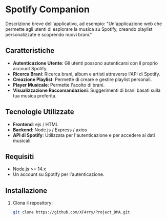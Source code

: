 # Spotify Companion

Descrizione breve dell'applicativo, ad esempio: "Un'applicazione web che permette agli utenti di esplorare la musica su Spotify, creando playlist personalizzate e scoprendo nuovi brani."  

## Caratteristiche  

- **Autenticazione Utente**: Gli utenti possono autenticarsi con il proprio account Spotify.  
- **Ricerca Brani**: Ricerca brani, album e artisti attraverso l'API di Spotify.  
- **Creazione Playlist**: Permette di creare e gestire playlist personali.
- **Player Musicale**: Permette l'acolto di brani.
- **Visualizzazione Raccomandazioni**: Suggerimenti di brani basati sulla tua musica preferita.  

## Tecnologie Utilizzate  

- **Frontend**: ejs / HTML
- **Backend**: Node.js / Express / axios
- **API di Spotify**: Utilizzata per l'autenticazione e per accedere ai dati musicali.  

## Requisiti  

- Node.js >= 14.x  
- Un account su Spotify per l'autenticazione.  

## Installazione  

1. Clona il repository:  
   ```bash  
   git clone https://github.com/XF4rry/Project_DMA.git
